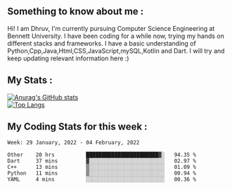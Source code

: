 ## Something to know about me : <br>
Hi! I am Dhruv, I'm currently pursuing Computer Science Engineering at Bennett University. I have been coding for a while now, trying my hands on different stacks and frameworks.
I have a basic understanding of Python,Cpp,Java,Html,CSS,JavaScript,mySQL,Kotlin and Dart. I will try and keep updating relevant information here :)
<br>

## My Stats : <br>
[![Anurag's GitHub stats](https://github-readme-stats.vercel.app/api?username=DhruvLawaniya&show_icons=true&theme=tokyonight&hide=prs,issues)](https://github.com/anuraghazra/github-readme-stats)<br>
[![Top Langs](https://github-readme-stats.vercel.app/api/top-langs/?username=DhruvLawaniya&theme=tokyonight)](https://github.com/anuraghazra/github-readme-stats)
## My Coding Stats for this week : <br>
<!--START_SECTION:waka-->
```text
Week: 29 January, 2022 - 04 February, 2022

Other    20 hrs          ███████████████████████▓░   94.35 % 
Dart     37 mins         ▓░░░░░░░░░░░░░░░░░░░░░░░░   02.97 % 
C++      13 mins         ▒░░░░░░░░░░░░░░░░░░░░░░░░   01.09 % 
Python   11 mins         ▒░░░░░░░░░░░░░░░░░░░░░░░░   00.94 % 
YAML     4 mins          ░░░░░░░░░░░░░░░░░░░░░░░░░   00.36 % 
```
<!--END_SECTION:waka-->


<br>
